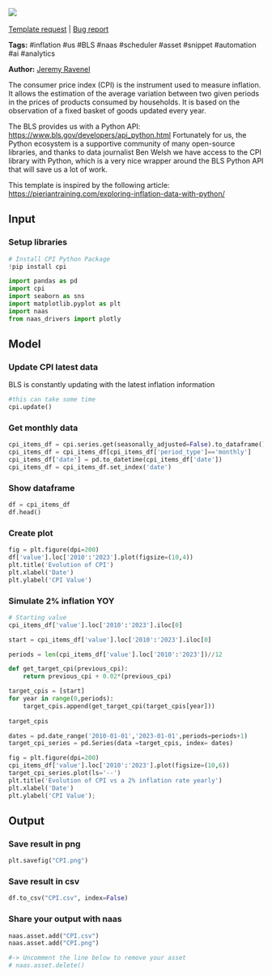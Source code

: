 <a href="https://app.naas.ai/user-redirect/naas/downloader?url=https://raw.githubusercontent.com/jupyter-naas/awesome-notebooks/master/US%20Bureau%20of%20Labor%20Statistics/US_Bureau_of_Labor_Statistics_Follow_CPI.ipynb" target="_parent"><img src="https://naasai-public.s3.eu-west-3.amazonaws.com/open_in_naas.svg"/></a><br><br><a href="https://github.com/jupyter-naas/awesome-notebooks/issues/new?assignees=&labels=&template=template-request.md&title=Tool+-+Action+of+the+notebook+">Template request</a> | <a href="https://github.com/jupyter-naas/awesome-notebooks/issues/new?assignees=&labels=bug&template=bug_report.md&title=US+Bureau+of+Labor+Statistics+-+Follow+CPI:+Error+short+description">Bug report</a>

**Tags:** #inflation #us #BLS #naas #scheduler #asset #snippet #automation #ai #analytics

**Author:** [Jeremy Ravenel](https://www.linkedin.com/in/j%C3%A9r%C3%A9my-ravenel-8a396910/)

The consumer price index (CPI) is the instrument used to measure inflation. It allows the estimation of the average variation between two given periods in the prices of products consumed by households. It is based on the observation of a fixed basket of goods updated every year.

The BLS provides us with a Python API: https://www.bls.gov/developers/api_python.html
Fortunately for us, the Python ecosystem is a supportive community of many open-source libraries, and thanks to data journalist Ben Welsh we have access to the CPI library with Python, which is a very nice wrapper around the BLS Python API that will save us a lot of work.

This template is inspired by the following article: https://pieriantraining.com/exploring-inflation-data-with-python/

## Input

### Setup libraries


```python
# Install CPI Python Package
!pip install cpi
```


```python
import pandas as pd
import cpi
import seaborn as sns
import matplotlib.pyplot as plt
import naas
from naas_drivers import plotly
```

## Model

### Update CPI latest data
BLS is constantly updating with the latest inflation information


```python
#this can take some time
cpi.update()
```

### Get monthly data


```python
cpi_items_df = cpi.series.get(seasonally_adjusted=False).to_dataframe()
cpi_items_df = cpi_items_df[cpi_items_df['period_type']=='monthly']
cpi_items_df['date'] = pd.to_datetime(cpi_items_df['date'])
cpi_items_df = cpi_items_df.set_index('date')
```

### Show dataframe


```python
df = cpi_items_df
df.head()
```

### Create plot


```python
fig = plt.figure(dpi=200)
df['value'].loc['2010':'2023'].plot(figsize=(10,4))
plt.title('Evolution of CPI')
plt.xlabel('Date')
plt.ylabel('CPI Value')
```

### Simulate 2% inflation YOY


```python
# Starting value
cpi_items_df['value'].loc['2010':'2023'].iloc[0]

start = cpi_items_df['value'].loc['2010':'2023'].iloc[0]

periods = len(cpi_items_df['value'].loc['2010':'2023'])//12
```


```python
def get_target_cpi(previous_cpi):
    return previous_cpi + 0.02*(previous_cpi)
```


```python
target_cpis = [start]
for year in range(0,periods):
    target_cpis.append(get_target_cpi(target_cpis[year]))
    
target_cpis
```


```python
dates = pd.date_range('2010-01-01','2023-01-01',periods=periods+1)
target_cpi_series = pd.Series(data =target_cpis, index= dates)
```


```python
fig = plt.figure(dpi=200)
cpi_items_df['value'].loc['2010':'2023'].plot(figsize=(10,6))
target_cpi_series.plot(ls='--')
plt.title('Evolution of CPI vs a 2% inflation rate yearly')
plt.xlabel('Date')
plt.ylabel('CPI Value');
```

## Output

### Save result in png


```python
plt.savefig("CPI.png")
```

### Save result in csv


```python
df.to_csv("CPI.csv", index=False)
```

### Share your output with naas


```python
naas.asset.add("CPI.csv")
naas.asset.add("CPI.png")

#-> Uncomment the line below to remove your asset
# naas.asset.delete()
```
